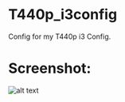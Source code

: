 # T440p_i3config
Config for my T440p i3 Config.

# Screenshot:

![alt text](hthttps://github.com/pupper-bot/T440p_i3config/blob/master/T440p_i3_Config.jpgtps://raw.githubusercontent.com/username/projectname/branch/path/to/img.png)
